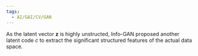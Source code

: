 ```yaml
---
tags:
  - AI/GAI/CV/GAN
---
```


As the latent vector $\mathbf{z}$ is highly unstructed, Info-GAN proposed another latent code $c$ to extract the significant structured features of the actual data space.
